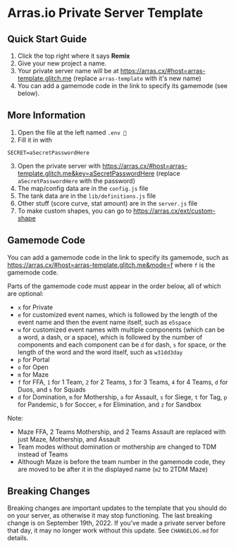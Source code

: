 # Arras.io Private Server Template

## Quick Start Guide

1. Click the top right where it says **Remix**
2. Give your new project a name.
3. Your private server name will be at <https://arras.cx/#host=arras-template.glitch.me> (replace `arras-template` with it's new name)
4. You can add a gamemode code in the link to specify its gamemode (see below).

## More Information

1. Open the file at the left named `.env 🔑`
2. Fill it in with
```
SECRET=aSecretPasswordHere
```
3. Open the private server with <https://arras.cx/#host=arras-template.glitch.me&key=aSecretPasswordHere> (replace `aSecretPasswordHere` with the password)
4. The map/config data are in the `config.js` file
5. The tank data are in the `lib/definitions.js` file
6. Other stuff (score curve, stat amount) are in the `server.js` file
7. To make custom shapes, you can go to <https://arras.cx/ext/custom-shape>

## Gamemode Code

You can add a gamemode code in the link to specify its gamemode, such as <https://arras.cx/#host=arras-template.glitch.me&mode=f> where `f` is the gamemode code.

Parts of the gamemode code must appear in the order below, all of which are optional:
- `x` for Private
- `e` for customized event names, which is followed by the length of the event name and then the event name itself, such as `e5space`
- `w` for customized event names with multiple components (which can be a word, a dash, or a space), which is followed by the number of components and each component can be `d` for dash, `s` for space, or the length of the word and the word itself, such as `w31dd3day`
- `p` for Portal
- `o` for Open
- `m` for Maze
- `f` for FFA, `1` for 1 Team, `2` for 2 Teams, `3` for 3 Teams, `4` for 4 Teams, `d` for Duos, and `s` for Squads
- `d` for Domination, `m` for Mothership, `a` for Assault, `s` for Siege, `t` for Tag, `p` for Pandemic, `b` for Soccer, `e` for Elimination, and `z` for Sandbox

Note:
- Maze FFA, 2 Teams Mothership, and 2 Teams Assault are replaced with just Maze, Mothership, and Assault
- Team modes without domination or mothership are changed to TDM instead of Teams
- Although Maze is before the team number in the gamemode code, they are moved to be after it in the displayed name (`m2` to 2TDM Maze)
 
## Breaking Changes

Breaking changes are important updates to the template that you should do on your server, as otherwise it may stop functioning. The last breaking change is on September 19th, 2022. If you've made a private server before that day, it may no longer work without this update. See `CHANGELOG.md` for details.
